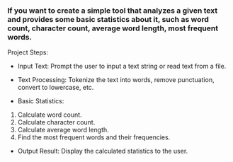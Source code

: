 ### If you want to create a simple tool that analyzes a given text and provides some basic statistics about it, such as word count, character count, average word length, most frequent words. ###

Project Steps:

* Input Text: Prompt the user to input a text string or read text from a file.

* Text Processing: Tokenize the text into words, remove punctuation, convert to lowercase, etc.

* Basic Statistics:

1. Calculate word count.
2. Calculate character count.
3. Calculate average word length.
4. Find the most frequent words and their frequencies.
* Output Result: Display the calculated statistics to the user.

